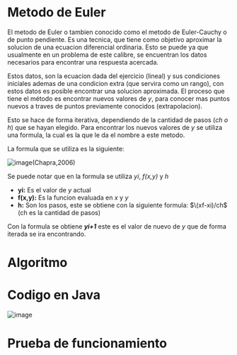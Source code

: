 # Metodo de Euler

El metodo de Euler o tambien conocido como el metodo de Euler-Cauchy o de punto pendiente.
Es una tecnica, que tiene como objetivo aproximar la solucion de una ecuacion diferencial ordinaria. Esto se puede ya que usualmente en un problema de este calibre, se encuentran los datos necesarios para encontrar una respuesta acercada.

Estos datos, son la ecuacion dada del ejercicio (lineal) y sus condiciones iniciales ademas de una condicion extra (que servira como un rango), con estos datos es posible encontrar una solucion aproximada. El proceso que tiene el método es encontrar nuevos valores de _y_, para conocer mas puntos nuevos a traves de puntos previamente conocidos (extrapolacion).

 Esto se hace de forma iterativa, dependiendo de la cantidad de pasos (_ch o h_) que se hayan elegido. Para encontrar los nuevos valores de _y_ se utiliza una formula, la cual es la que le da el nombre a este metodo.

La formula que se utiliza es la siguiente:

![image](https://github.com/CristianCHsx/Metodos-Numericos/assets/162630564/7f73a712-93a5-4c6d-aba9-c5b415c07b92)(Chapra,2006)

Se puede notar que en la formula se utiliza _yi_, _f(x,y)_ y _h_
-   **yi:** Es el valor de _y_ actual
-   **f(x,y):** Es la funcion evaluada en _x_ y _y_
-   **h:** Son los pasos, este se obtiene con la siguiente formula: $\(xf-xi)/ch$   (ch es la cantidad de pasos)

Con la formula se obtiene **_yi+1_**  este es el valor de nuevo de _y_ que de forma iterada se ira encontrando.
# Algoritmo

# Codigo en Java

![image](https://github.com/CristianCHsx/Metodos-Numericos/assets/162630564/65e01dbd-5815-423c-9370-562215b80840)

# Prueba de funcionamiento